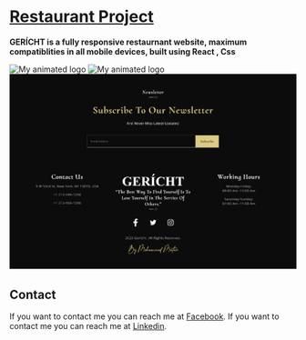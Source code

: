 

# [Restaurant Project](https://peaceful-macaron-2d99a0.netlify.app/)


**GERÍCHT is a fully responsive restaurnant website, maximum compatiblities in all mobile devices, built using React , Css**

![My animated logo](./src/assets/restaurant1-v2.png)
![My animated logo](./src/assets/restaurnant2.png)
![My animated logo](./src/assets/restaurnant3.png)

## Contact
If you want to contact me you can reach me at [Facebook](https://www.facebook.com/mohamed.mattar.7777).
If you want to contact me you can reach me at [Linkedin](https://www.linkedin.com/in/mohammed-matar-8098861b7/).





